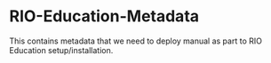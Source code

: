# RIO-Education-Metadata
This contains metadata that we need to deploy manual as part to RIO Education setup/installation.
